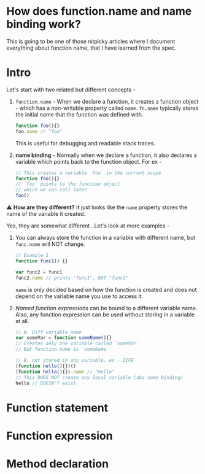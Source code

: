 # How does function.name and name binding work?

This is going to be one of those nitpicky articles where I document everything about function name, that I have learned from the spec.  

# Intro

Let's start with two related but different concepts -
1. `function.name` - When we declare a function, it creates a function object - which has a non-writable property called `name`. `fn.name` typically stores the initial name that the function was defined with.
	```js
	function foo(){}
	foo.name // "foo"
	```
   This is useful for debugging and readable stack traces.  
 
2. **name binding** - Normally when we declare a function, it also declares a variable which points back to the function object. For ex -
	```js
	// This creates a variable `foo` in the current scope
	function foo(){}
	// `foo` points to the function object
	// which we can call later
	foo()
	```
	
⚠️  **How are they different?** It just looks like the `name` property stores the name of the variable it created.

Yes, they are somewhat different . Let's look at more examples -

1. You can always store the function in a variable with different name, but `func.name` will NOT change. 
	```js
	// Example 1
	function func1() {}

	var func2 = func1
	func2.name // prints "func1", NOT "func2"
	```
	`name` is only decided based on how the function is created and does not depend on the variable name you use to access it.
	
2. *Named function expressions* can be bound to a different variable name. Also, any function expression can be used without storing in a variable at all.
	```js
	// A. Diff variable name
	var someVar = function someName(){}
	// Creates only one variable called `someVar`
	// But function.name is `someName`
	
	// B. not stored in any variable, ex - IIFE
	(function hello(){})()
	(function hello(){}).name // "hello"
	// This DOES NOT create any local variable (aka name binding)
	hello // DOESN'T exist
	```

# Function statement


# Function expression


# Method declaration
<!--stackedit_data:
eyJwcm9wZXJ0aWVzIjoiZXh0ZW5zaW9uczpcbiAgcHJlc2V0Oi
BnZm1cbiIsImhpc3RvcnkiOlstMjA5NjM5MzQ0NywxODI2Mjgy
NTAzLC0xNDM4NzY2OTMwLDE4NjQyNDQ3NTMsOTU5Nzk1MzUyLD
QyOTk2NTk2MiwtMjAwODc3NTcwMCwyMDAxNjY4ODcyLC0yMDgy
MTAzMDk1LC0xMjEzNDY3NDAwLDE2NTg0OTk3MjYsMTgzMDk2Mj
g3NCwxMjMwMDI3NjI1LDEwNjIxMjM3NzEsMTIyNTg4NjgyMF19

-->